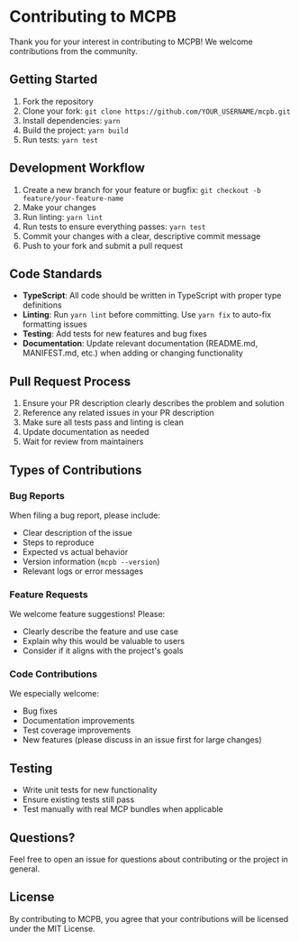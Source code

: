 # Contributing to MCPB

Thank you for your interest in contributing to MCPB! We welcome contributions from the community.

## Getting Started

1. Fork the repository
2. Clone your fork: `git clone https://github.com/YOUR_USERNAME/mcpb.git`
3. Install dependencies: `yarn`
4. Build the project: `yarn build`
5. Run tests: `yarn test`

## Development Workflow

1. Create a new branch for your feature or bugfix: `git checkout -b feature/your-feature-name`
2. Make your changes
3. Run linting: `yarn lint`
4. Run tests to ensure everything passes: `yarn test`
5. Commit your changes with a clear, descriptive commit message
6. Push to your fork and submit a pull request

## Code Standards

- **TypeScript**: All code should be written in TypeScript with proper type definitions
- **Linting**: Run `yarn lint` before committing. Use `yarn fix` to auto-fix formatting issues
- **Testing**: Add tests for new features and bug fixes
- **Documentation**: Update relevant documentation (README.md, MANIFEST.md, etc.) when adding or changing functionality

## Pull Request Process

1. Ensure your PR description clearly describes the problem and solution
2. Reference any related issues in your PR description
3. Make sure all tests pass and linting is clean
4. Update documentation as needed
5. Wait for review from maintainers

## Types of Contributions

### Bug Reports

When filing a bug report, please include:
- Clear description of the issue
- Steps to reproduce
- Expected vs actual behavior
- Version information (`mcpb --version`)
- Relevant logs or error messages

### Feature Requests

We welcome feature suggestions! Please:
- Clearly describe the feature and use case
- Explain why this would be valuable to users
- Consider if it aligns with the project's goals

### Code Contributions

We especially welcome:
- Bug fixes
- Documentation improvements
- Test coverage improvements
- New features (please discuss in an issue first for large changes)

## Testing

- Write unit tests for new functionality
- Ensure existing tests still pass
- Test manually with real MCP bundles when applicable

## Questions?

Feel free to open an issue for questions about contributing or the project in general.

## License

By contributing to MCPB, you agree that your contributions will be licensed under the MIT License.
